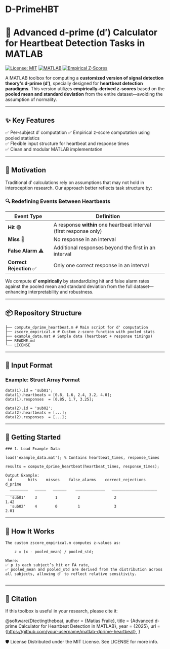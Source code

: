 # D-PrimeHBT
# 💓 Advanced d-prime (d′) Calculator for Heartbeat Detection Tasks in MATLAB

[![License: MIT](https://img.shields.io/badge/License-MIT-green.svg)](LICENSE)
[![MATLAB](https://img.shields.io/badge/MATLAB-R2021+-blue.svg)](https://www.mathworks.com/)
[![Empirical Z-Scores](https://img.shields.io/badge/Z--Scores-Empirical-orange.svg)]()

A MATLAB toolbox for computing a **customized version of signal detection theory's d-prime (d′)**, specially designed for **heartbeat detection paradigms**.
This version utilizes **empirically-derived z-scores** based on the **pooled mean and standard deviation** from the entire dataset—avoiding the assumption of normality.

---

## ✨ Key Features

✅ Per-subject d′ computation
✅ Empirical z-score computation using pooled statistics  
✅ Flexible input structure for heartbeat and response times  
✅ Clean and modular MATLAB implementation

---

## 🧠 Motivation

Traditional d′ calculations rely on assumptions that may not hold in interoception research. Our approach better reflects task structure by:

### 🔍 Redefining Events Between Heartbeats

| Event Type               | Definition |
|--------------------------|------------|
| **Hit** 🟢               | A response **within** one heartbeat interval (first response only) |
| **Miss** 🔴              | No response in an interval |
| **False Alarm** ⚠️       | Additional responses beyond the first in an interval |
| **Correct Rejection** ✅ | Only one correct response in an interval |

We compute **d′ empirically** by standardizing hit and false alarm rates against the pooled mean and standard deviation from the full dataset—enhancing interpretability and robustness.

---

## 📦 Repository Structure
```text
├── compute_dprime_heartbeat.m # Main script for d' computation
├── zscore_empirical.m # Custom z-score function with pooled stats
├── example_data.mat # Sample data (heartbeat + response timings)
├── README.md
└── LICENSE
```
---
## 🧪 Input Format

### Example: Struct Array Format

```
data(1).id = 'sub01';
data(1).heartbeats = [0.8, 1.6, 2.4, 3.2, 4.0];
data(1).responses  = [0.85, 1.7, 3.25];

data(2).id = 'sub02';
data(2).heartbeats = [...];
data(2).responses  = [...];
```

---
## 🚀 Getting Started
```
### 1. Load Example Data

load('example_data.mat'); % Contains heartbeat_times, response_times

results = compute_dprime_heartbeat(heartbeat_times, response_times);

Output Example:
 id       hits    misses    false_alarms    correct_rejections    d_prime
  ________   _____   ______    _____________   ____________________   _______
  'sub01'    3        1         2               2                     1.42
  'sub02'    4        0         1               3                     2.01
```
---
## 📐 How It Works
```
The custom zscore_empirical.m computes z-values as:

    z = (x - pooled_mean) / pooled_std;

Where:
✅ p is each subject’s hit or FA rate,
✅ pooled_mean and pooled_std are derived from the distribution across all subjects, allowing d′ to reflect relative sensitivity.


```
---
## 📖 Citation
If this toolbox is useful in your research, please cite it:

@software{Dtectingthebeat,
  author = {Matias Fraile},
  title = {Advanced d-prime Calculator for Heartbeat Detection in MATLAB},
  year = {2025},
  url = {https://github.com/your-username/matlab-dprime-heartbeat},
}

🛡 License
Distributed under the MIT License. See LICENSE for more info.
